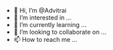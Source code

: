 - 👋 Hi, I’m @Advitrai
- 👀 I’m interested in ...
- 🌱 I’m currently learning ...
- 💞️ I’m looking to collaborate on ...
- 📫 How to reach me ...

<!---
Advitrai/Advitrai is a ✨ special ✨ repository because its `README.md` (this file) appears on your GitHub profile.
You can click the Preview link to take a look at your changes.
--->

